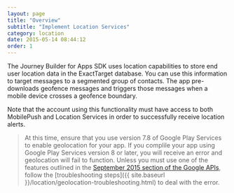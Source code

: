 ```yaml
---
layout: page
title: "Overview"
subtitle: "Implement Location Services"
category: location
date: 2015-05-14 08:44:12
order: 1
---
```

The Journey Builder for Apps SDK uses location capabilities to store end user location data in the ExactTarget database. You can use this information to target messages to a segmented group of contacts. The app pre-downloads geofence messages and triggers those messages when a mobile device crosses a geofence boundary.

Note that the account using this functionality must have access to both MobilePush and Location Services in order to successfully receive location alerts.

> At this time, ensure that you use version 7.8 of Google Play Services to enable geolocation for your app. If you complile your app using Google Play Services version 8 or later, you will receive an error and geolocation will fail to function. Unless you must use one of the features outlined in the [September 2015 section of the Google APIs](https://developers.google.com/android/guides/releases), follow the [troubleshooting steps]({{ site.baseurl }}/location/geolocation-troubleshooting.html) to deal with the error.